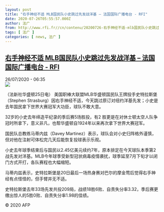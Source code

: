 ```yaml
---
layout: post
title: "右手神经不适 MLB国民队小史跳过先发战洋基 – 法国国际广播电台 - RFI"
date: 2020-07-26T05:55:57.000Z
author: 法广
from: http://www.rfi.fr//cn/contenu/20200726-右手神经不适-mlb国民队小史跳过先发战洋基
tags: [ 法广 ]
categories: [ news, 法广 ]
---
```

<!--1595742957000-->
[右手神经不适 MLB国民队小史跳过先发战洋基 – 法国国际广播电台 - RFI](http://www.rfi.fr//cn/contenu/20200726-%E5%8F%B3%E6%89%8B%E7%A5%9E%E7%BB%8F%E4%B8%8D%E9%80%82-mlb%E5%9B%BD%E6%B0%91%E9%98%9F%E5%B0%8F%E5%8F%B2%E8%B7%B3%E8%BF%87%E5%85%88%E5%8F%91%E6%88%98%E6%B4%8B%E5%9F%BA)
------

<div>
<div>26/07/2020 - 06:35</div><img src="https://s.rfi.fr/media/display/d9ec196a-ceff-11ea-8240-005056a964fe/w:310/p:16x9/spo0003b.200726123502.jpg"><div class="t-content__body u-clearfix"><div class="m-interstitial"></div><p>（法新社华盛顿25日电）    美国职棒大联盟MLB华盛顿国民队王牌投手史特拉斯堡（Stephen Strasburg）因右手神经不适，今天跳过原订对纽约洋基先发；小史是去年国民拿下世界大赛冠军大功臣，球队不敢大意。</p><p>    32岁的小史去年缔造平纪录的季后赛5场胜投，有2 胜更是在对休士顿太空人队争冠时所拿下，意义非凡，也帮华盛顿自1924年以来再次拿下世界大赛冠军。</p><p>    国民队总教练马蒂内兹（Davey Martinez）表示，球队会对小史归阵格外谨慎，但对他在注射可体松完几天后能恢复投球表示乐观。</p><p>    小史去年球季结束后与国民以2.45亿美元续约7年，原本排定在今天球队本季第2战先发对洋基。MLB今年球季受新型冠状病毒疫情袭扰，球季延至7月下旬才以闭门方式开打，各队赛程也大幅缩短。</p><p>    马蒂内兹表示，史特拉斯堡是20日最后一场热身赛对巴尔的摩金莺后觉得右手神经有点怪怪的，但手臂并无不适。</p><p>    史特拉斯堡去年33场先发共投209局，战绩18胜6败、自责失分率3.32，季后赛更缴出惊人的5胜0败、自责失分率1.98的佳绩。</p><p class="t-copyright">© 2020 AFP</p>        </div>
</div>
